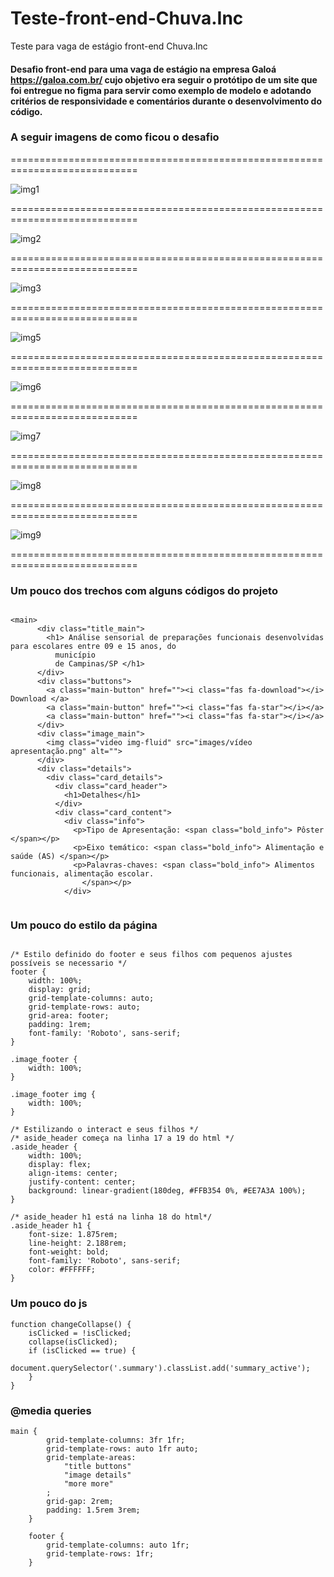 # Teste-front-end-Chuva.Inc
Teste para vaga de estágio front-end Chuva.Inc

#### Desafio front-end para uma vaga de estágio na empresa Galoá https://galoa.com.br/ cujo objetivo era seguir o protótipo de um site que foi entregue no figma para servir como exemplo de modelo e adotando critérios de responsividade e comentários durante o desenvolvimento do código.


### A seguir imagens de como ficou o desafio

============================================================================

![img1](https://user-images.githubusercontent.com/78483210/136907806-6d5c798e-a81f-46e2-9acc-15409f808a72.png)

============================================================================

![img2](https://user-images.githubusercontent.com/78483210/136908765-96edb1c3-baba-4e8f-bb9c-0fb910c6f181.png)

============================================================================

![img3](https://user-images.githubusercontent.com/78483210/136908963-af9118c0-6f67-4037-9d09-e771831b6c81.png)

============================================================================

![img5](https://user-images.githubusercontent.com/78483210/136908968-f9626ce4-3035-48e8-aea5-187379b5b0ea.png)

============================================================================

![img6](https://user-images.githubusercontent.com/78483210/136908970-d4bffb40-69b5-4221-9599-3b65b4595070.png)

============================================================================

![img7](https://user-images.githubusercontent.com/78483210/136908974-6f55d900-8cfc-4cdb-a183-293b03a41152.png)

============================================================================

![img8](https://user-images.githubusercontent.com/78483210/136908980-c112528d-6e86-45b4-ad35-ad5092405bdd.png)

============================================================================

![img9](https://user-images.githubusercontent.com/78483210/136908984-b486e0d2-adba-43ba-a11a-8d3d90398b43.png)

============================================================================

### Um pouco dos trechos com alguns códigos do projeto

```

<main>
      <div class="title_main">
        <h1> Análise sensorial de preparações funcionais desenvolvidas para escolares entre 09 e 15 anos, do
          município
          de Campinas/SP </h1>
      </div>
      <div class="buttons">
        <a class="main-button" href=""><i class="fas fa-download"></i> Download </a>
        <a class="main-button" href=""><i class="fas fa-star"></i></a>
        <a class="main-button" href=""><i class="fas fa-star"></i></a>
      </div>
      <div class="image_main">
        <img class="video img-fluid" src="images/vídeo apresentação.png" alt="">
      </div>
      <div class="details">
        <div class="card_details">
          <div class="card_header">
            <h1>Detalhes</h1>
          </div>
          <div class="card_content">
            <div class="info">
              <p>Tipo de Apresentação: <span class="bold_info"> Pôster </span></p>
              <p>Eixo temático: <span class="bold_info"> Alimentação e saúde (AS) </span></p>
              <p>Palavras-chaves: <span class="bold_info"> Alimentos funcionais, alimentação escolar.
                </span></p>
            </div>
            
```
### Um pouco do estilo da página 

```

/* Estilo definido do footer e seus filhos com pequenos ajustes possíveis se necessario */
footer {
	width: 100%;
	display: grid;
	grid-template-columns: auto;
	grid-template-rows: auto;
	grid-area: footer;
	padding: 1rem;
	font-family: 'Roboto', sans-serif;
}

.image_footer {
	width: 100%;
}

.image_footer img {
	width: 100%;
}

/* Estilizando o interact e seus filhos */
/* aside_header começa na linha 17 a 19 do html */ 
.aside_header {
	width: 100%;
	display: flex;
	align-items: center;
	justify-content: center;
	background: linear-gradient(180deg, #FFB354 0%, #EE7A3A 100%);
}

/* aside_header h1 está na linha 18 do html*/
.aside_header h1 {
	font-size: 1.875rem;
	line-height: 2.188rem;
	font-weight: bold;
	font-family: 'Roboto', sans-serif;
	color: #FFFFFF;
}

```

### Um pouco do js

```
function changeCollapse() {
	isClicked = !isClicked;
	collapse(isClicked);
	if (isClicked == true) {
		document.querySelector('.summary').classList.add('summary_active');
	}
}

```

### @media queries

```
main {
		grid-template-columns: 3fr 1fr;
		grid-template-rows: auto 1fr auto;
		grid-template-areas:
			"title buttons"
			"image details"
			"more more"
		;
		grid-gap: 2rem;
		padding: 1.5rem 3rem;
	}

	footer {
		grid-template-columns: auto 1fr;
		grid-template-rows: 1fr;
	}

```



